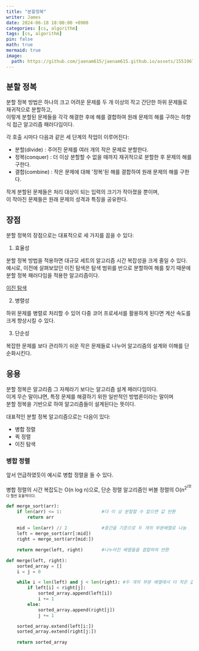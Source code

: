 ```yaml
---
title: "분할정복"
writer: James
date: 2024-06-18 18:00:00 +0900
categories: [cs, algorithm]
tags: [cs, algorithm]
pin: false
math: true
mermaid: true
image:
  path: https://github.com/jaenam615/jaenam615.github.io/assets/155196757/32393ec9-a077-403c-9432-ddc9d4c343d7
---
```


## 분할 정복

분할 정복 방법은 하나의 크고 어려운 문제를 두 개 이상의 작고 간단한 하위 문제들로 재귀적으로 분할하고,  
이렇게 분할된 문제들을 각각 해결한 후에 해를 결합하여 원래 문제의 해를 구하는 하향식 접근 알고리즘 패러다임이다.    

각 호출 시마다 다음과 같은 세 단계의 작업이 이루어진다:  

- 분할(divide) : 주어진 문제를 여러 개의 작은 문제로 분할한다. 
- 정복(conquer) : 더 이상 분할할 수 없을 때까지 재귀적으로 분할한 후 문제의 해를 구한다.
- 결합(combine) :  작은 문제에 대해 '정복'된 해를 결합하여 원래 문제의 해를 구한다. 

작게 분할된 문제들은 처리 대상이 되는 입력의 크기가 작아졌을 뿐이며,  
이 작아진 문제들은 원래 문제의 성격과 특징을 공유한다.  

## 장점

분할 정복의 장점으로는 대표적으로 세 가지를 꼽을 수 있다:  

1. 효율성  

분할 정복 방법을 적용하면 대규모 세트의 알고리즘 시간 복잡성을 크게 줄일 수 있다.  
예시로, 이전에 살펴보았던 이진 탐색은 탐색 범위를 반으로 분할하여 해를 찾기 때문에 분할 정복 패러다임을 적용한 알고리즘이다. 

[이진 탐색](https://jaenam615.github.io/posts/binary_search/)  

2. 병렬성  

하위 문제를 병렬로 처리할 수 있어 다중 코어 프로세서를 활용하게 된다면 계산 속도를 크게 향상시킬 수 있다.  

3. 단순성  

복잡한 문제를 보다 관리하기 쉬운 작은 문제들로 나누어 알고리즘의 설계와 이해를 단순화시킨다.  

## 응용

분할 정복은 알고리즘 그 자체라기 보다는 알고리즘 설계 패러다임이다.  
이게 무슨 말이냐면, 특정 문제를 해결하기 위한 일반적인 방법론이라는 말이며  
분할 정복을 기반으로 하여 알고리즘들이 설계된다는 뜻이다.  

대표적인 분할 정복 알고리즘으로는 다음이 있다: 

- 병합 정렬
- 퀵 정렬
- 이진 탐색

### 병합 정렬

앞서 언급하였듯이 예시로 병합 정렬을 들 수 있다.

병합 정렬의 시간 복잡도는 O(n log n)으로, 단순 정렬 알고리즘인 버블 정렬의 O(n<sup>2<sup>)보다 훨씬 효율적이다.  

```python
def merge_sort(arr):
    if len(arr) <= 1:               #더 이 상 분할할 수 없으면 값 반환 
        return arr
    
    mid = len(arr) // 2             #중간을 기준으로 두 개의 부분배열로 나눔
    left = merge_sort(arr[:mid]) 
    right = merge_sort(arr[mid:])

    return merge(left, right)       #나누어진 배열들을 결합하여 반환

def merge(left, right):
    sorted_array = []
    i = j = 0

    while i < len(left) and j < len(right): #두 개의 부분 배열에서 더 작은 값을 새 배열에 삽입
        if left[i] < right[j]:
            sorted_array.append(left[i])
            i += 1
        else:
            sorted_array.append(right[j])
            j += 1

    sorted_array.extend(left[i:])
    sorted_array.extend(right[j:])

    return sorted_array
```